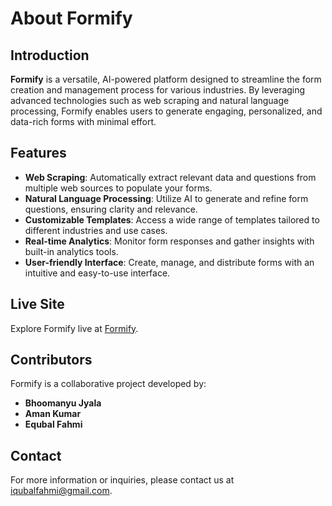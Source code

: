 # About Formify

## Introduction

**Formify** is a versatile, AI-powered platform designed to streamline the form creation and management process for various industries. By leveraging advanced technologies such as web scraping and natural language processing, Formify enables users to generate engaging, personalized, and data-rich forms with minimal effort.

## Features

- **Web Scraping**: Automatically extract relevant data and questions from multiple web sources to populate your forms.
- **Natural Language Processing**: Utilize AI to generate and refine form questions, ensuring clarity and relevance.
- **Customizable Templates**: Access a wide range of templates tailored to different industries and use cases.
- **Real-time Analytics**: Monitor form responses and gather insights with built-in analytics tools.
- **User-friendly Interface**: Create, manage, and distribute forms with an intuitive and easy-to-use interface.

## Live Site

Explore Formify live at [Formify](https://eformify.netlify.app).

## Contributors

Formify is a collaborative project developed by:
- **Bhoomanyu Jyala**
- **Aman Kumar**
- **Equbal Fahmi**

## Contact

For more information or inquiries, please contact us at [iqubalfahmi@gmail.com](mailto:iqubalfahmi@gmail.com).

